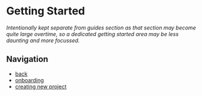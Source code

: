 # Getting Started

*Intentionally kept separate from guides section as that section may become quite large overtime, so a dedicated getting started area may be less daunting and more focussed.*

## Navigation

- [back](../README.md)
- [onboarding](onboarding/README.md)
- [creating new project](creating_new_project/README.md)